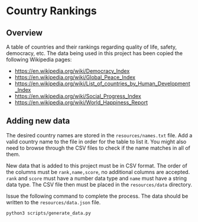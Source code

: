 # Country Rankings

## Overview

A table of countries and their rankings regarding quality of life, safety, democracy, etc. The data being used in this project has been copied the following Wikipedia pages:

- https://en.wikipedia.org/wiki/Democracy_Index
- https://en.wikipedia.org/wiki/Global_Peace_Index
- https://en.wikipedia.org/wiki/List_of_countries_by_Human_Development_Index
- https://en.wikipedia.org/wiki/Social_Progress_Index
- https://en.wikipedia.org/wiki/World_Happiness_Report

## Adding new data

The desired country names are stored in the `resources/names.txt` file. Add a valid country name to the file in order for the table to list it. You might also need to browse through the CSV files to check if the name matches in all of them.

New data that is added to this project must be in CSV format. The order of the columns must be `rank,name,score`, no additional columns are accepted. `rank` and `score` must have a number data type and `name` must have a string data type. The CSV file then must be placed in the `resources/data` directory.

Issue the following command to complete the process. The data should be written to the `resources/data.json` file.

```sh
python3 scripts/generate_data.py
```
